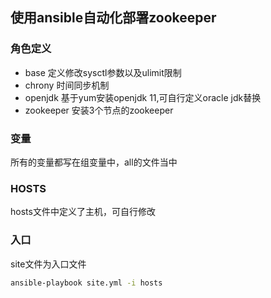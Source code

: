 ## 使用ansible自动化部署zookeeper

### 角色定义

- base 定义修改sysctl参数以及ulimit限制
- chrony 时间同步机制
- openjdk 基于yum安装openjdk 11,可自行定义oracle jdk替换
- zookeeper 安装3个节点的zookeeper



### 变量

所有的变量都写在组变量中，all的文件当中

### HOSTS

hosts文件中定义了主机，可自行修改

### 入口

site文件为入口文件

```bash
ansible-playbook site.yml -i hosts
```



